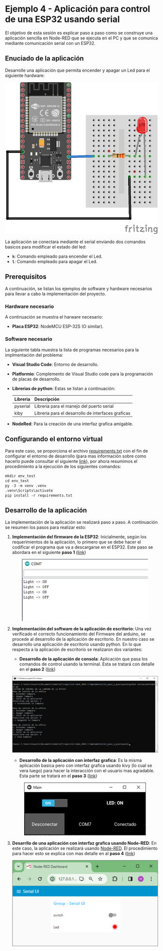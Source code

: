 # Ejemplo 4 - Aplicación para control de una ESP32 usando serial

El objetivo de esta sesión es explicar paso a paso como se construye una aplicación sencilla en Node-RED que se ejecuta en el PC y que se comunica mediante comunicación serial con un ESP32.

## Enuciado de la aplicación

Desarrolle una aplicación que permita encender y apagar un Led para el siguiente hardware:

<p align = "center">
<img src = "ESP32-serial1_bb.png">
</p>

La aplicación se conectara mediante el serial enviando dos comandos basicos para modificar el estado del led:

* **```h```**: Comando empleado para encender el Led.
* **```l```**: Comando empleado para apagar el Led.

## Prerequisitos

A continuación, se listan los ejemplos de software y hardware necesarios para llevar a cabo la implementación del proyecto.

### Hardware necesario

A continuación se muestra el harware necesario:
* **Placa ESP32**: NodeMCU ESP-32S (O similar).

### Software necesario

La siguiente tabla muestra la lista de programas necesarios para la implmentación del problema:
* **Visual Studio Code**: Entorno de desarrollo.
* **Platformio**: Complemento de Visual Studio code para la programación de placas de desarrollo.
* **Librerias de python**: Estas se listan a continuación:
  
   |Libreria|Descripción|
   |---|---|
   |pyserial|Libreria para el manejo del puerto serial|
   |kiby|Libreria para el desarrollo de interfaces graficas|

* **NodeRed**: Para la creación de una interfaz grafica amigable.

## Configurando el entorno virtual

Para este caso, se proporciona el archivo [requirements.txt](requirements.txt) con el fin de configurar el entorno de desarrollo (para mas información sobre como hacerlo puede consultar el siguiente [link](../../herramientas/entorno-virtual-python/README.md)), por ahora resumimos el procedimiento a la ejecución de los siguientes comandos:

```
mkdir env_test
cd env_test
py -3 -m venv .venv
.venv\Scripts\activate
pip install -r requirements.txt
```

## Desarrollo de la aplicación

La implementación de la aplicación se realizará paso a paso. A continuación se resumen los pasos para realizar esto:

1. **Implementación del firmware de la ESP32**: Inicialmente, según los requerimientos de la aplicación, lo primero que se debe hacer el codificar el programa que va a descargarse en el ESP32. Este paso se abordara en el siguiente **paso 1** ([link](paso1/README.md))
   
   <p align = "center">
   <img src = "serial_output.png">
   </p>

2. **Implementación del software de la aplicación de escritorio**: Una vez verificado el correcto funcionamiento del Firmware del arduino, se procede al desarrollo de la aplicación de escritorio. En nuestro caso se desarrollo una aplicación de escritorio usando python. En lo que respecta a la aplicación de escritorio se realizaron dos variantes:
   * **Desarrollo de la aplicación de consola**: Aplicación que pasa los comandos de control usando la terminal. Esta se tratará con detalle en el **paso 2** ([link](paso2/README.md))
  

   <p align = "center">
   <img src = "app_terminal.png">
   </p>

   * **Desarrollo de la aplicación con interfaz grafica**: Es la misma aplicación basica pero con interfaz grafica usando kivy (lo cual se vera luego) para hacer la interacción con el usuario mas agradable. Esta parte se tratará en el **paso 3** ([link](paso3/README.md))
  
   <p align = "center">
   <img src = "app_ui.png">
   </p>

3. **Desarrllo de una aplicación con interfaz grafica usando Node-RED**: En este caso, la aplicación se realizará usando [Node-RED](https://nodered.org/). El procedimiento para hacer esto se explica con mas detalle en al **paso 4** ([link](paso4/README.md))

   <p align = "center">
   <img src = "Node-RED_ui.png">
   </p>